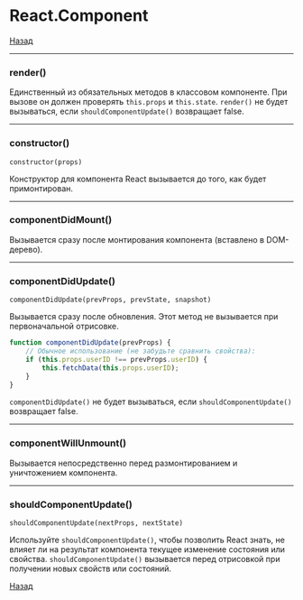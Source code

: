 # React.Component

[Назад][back]

---

### render()

Единственный из обязательных методов в классовом компоненте. При вызове он должен проверять `this.props` и `this.state`.
`render()` не будет вызываться, если `shouldComponentUpdate()` возвращает false.

---

### constructor()

    constructor(props)

Конструктор для компонента React вызывается до того, как будет примонтирован.

---

### componentDidMount()

Вызывается сразу после монтирования компонента (вставлено в DOM-дерево).

---

### componentDidUpdate()

    componentDidUpdate(prevProps, prevState, snapshot)

Вызывается сразу после обновления. Этот метод не вызывается при первоначальной отрисовке.

```javascript
function componentDidUpdate(prevProps) {
    // Обычное использование (не забудьте сравнить свойства):
    if (this.props.userID !== prevProps.userID) {
        this.fetchData(this.props.userID);
    }
}
```

`componentDidUpdate()` не будет вызываться, если `shouldComponentUpdate()` возвращает false.

---

### componentWillUnmount()

Вызывается непосредственно перед размонтированием и уничтожением компонента.

---

### shouldComponentUpdate()

    shouldComponentUpdate(nextProps, nextState)

Используйте `shouldComponentUpdate()`, чтобы позволить React знать, не влияет ли на результат компонента текущее
изменение состояния или свойства.
`shouldComponentUpdate()` вызывается перед отрисовкой при получении новых свойств или состояний.

[Назад][back]

[back]: <.> "Назад к оглавлению"
